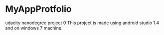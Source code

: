 # MyAppProtfolio
udacity nanodegree project 0
This project is made using android studio 1.4 and on windows 7 machine.

